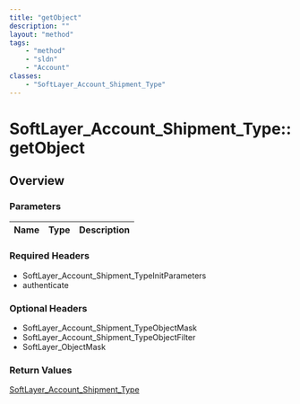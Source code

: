 ```yaml
---
title: "getObject"
description: ""
layout: "method"
tags:
    - "method"
    - "sldn"
    - "Account"
classes:
    - "SoftLayer_Account_Shipment_Type"
---
```

# SoftLayer_Account_Shipment_Type::getObject
## Overview 


### Parameters 
|Name | Type | Description |
| --- | --- | --- |


### Required Headers
* SoftLayer_Account_Shipment_TypeInitParameters
* authenticate

### Optional Headers
* SoftLayer_Account_Shipment_TypeObjectMask
* SoftLayer_Account_Shipment_TypeObjectFilter
* SoftLayer_ObjectMask

### Return Values
<a href='/reference/datatypes/SoftLayer_Account_Shipment_Type'>SoftLayer_Account_Shipment_Type </a>

